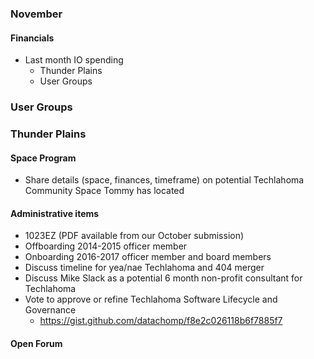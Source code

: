 ### November

#### Financials
* Last month IO spending
  * Thunder Plains
  * User Groups

### User Groups

### Thunder Plains

#### Space Program
* Share details (space, finances, timeframe) on potential Techlahoma Community Space Tommy has located

#### Administrative items
* 1023EZ (PDF available from our October submission)
* Offboarding 2014-2015 officer member
* Onboarding 2016-2017 officer member and board members
* Discuss timeline for yea/nae Techlahoma and 404 merger
* Discuss Mike Slack as a potential 6 month non-profit consultant for Techlahoma
* Vote to approve or refine Techlahoma Software Lifecycle and Governance
  - https://gist.github.com/datachomp/f8e2c026118b6f7885f7

#### Open Forum
